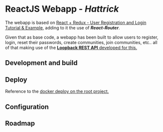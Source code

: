 # ReactJS Webapp - _Hattrick_
The webapp is based on [React + Redux - User Registration and Login Tutorial & Example](https://github.com/cornflourblue/react-redux-registration-login-example), adding to it the use of **_React-Router_**.

Given that as base code, a webapp has been built to allow users to register, login, reset their passwords, create communities, join communities, etc.. all of that making use of the [**Loopback REST API** developed for this.](https://github.com/daniegarcia254/Loopback-API-Hattrick/tree/release/react-client)

## Development and build

## Deploy
Reference to the [docker deploy on the root project.](https://github.com/daniegarcia254/Loopback-API-Hattrick/tree/release/react-client)

## Configuration

## Roadmap
